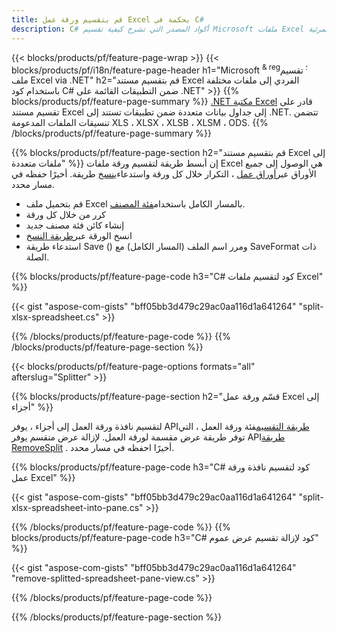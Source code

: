 ```yaml
---
title: قم بتقسيم ورقة عمل Excel بحكمة في C#
description: C# أكواد المصدر التي تشرح كيفية تقسيم Microsoft ملفات Excel إلى ملفات متعددة في تطبيقات المرئية C#.NET
---
```

{{< blocks/products/pf/feature-page-wrap >}}
{{< blocks/products/pf/i18n/feature-page-header h1="Microsoft <sup> & reg؛ </sup> تقسيم ملف Excel via .NET" h2="قم بتقسيم مستند Excel الفردي إلى ملفات مختلفة باستخدام كود C# ضمن التطبيقات القائمة على .NET" >}}
{{% blocks/products/pf/feature-page-summary %}}
[.NET مكتبة Excel](/cells/ar/net/) قادر على تقسيم مستند Excel إلى جداول بيانات متعددة ضمن تطبيقات تستند إلى .NET. تتضمن تنسيقات الملفات المدعومة XLS ، XLSX ، XLSB ، XLSM ، ODS.
{{% /blocks/products/pf/feature-page-summary %}}

{{% blocks/products/pf/feature-page-section h2="قم بتقسيم مستند Excel إلى ملفات متعددة" %}}
 إن أبسط طريقة لتقسيم ورقة ملفات Excel هي الوصول إلى جميع الأوراق عبر[أوراق عمل](https://reference.aspose.com/cells/net/aspose.cells/workbook/properties/worksheets) ، التكرار خلال كل ورقة واستدعاء[ينسخ](https://reference.aspose.com/cells/net/aspose.cells/worksheet/methods/copy) طريقة. أخيرًا حفظه في مسار محدد.

 + قم بتحميل ملف Excel بالمسار الكامل باستخدام[فئة المصنف](https://reference.aspose.com/cells/net/aspose.cells/workbook).
+ كرر من خلال كل ورقة
+ إنشاء كائن فئة مصنف جديد
 + انسخ الورقة عبر[طريقة النسخ](https://reference.aspose.com/cells/net/aspose.cells/worksheet/methods/copy)
+ استدعاء طريقة Save () ومرر اسم الملف (المسار الكامل) مع SaveFormat ذات الصلة.

{{% blocks/products/pf/feature-page-code h3="C# كود لتقسيم ملفات Excel" %}}

{{< gist "aspose-com-gists" "bff05bb3d479c29ac0aa116d1a641264" "split-xlsx-spreadsheet.cs" >}}

{{% /blocks/products/pf/feature-page-code %}}
{{% /blocks/products/pf/feature-page-section %}}

{{< blocks/products/pf/feature-page-options formats="all" afterslug="Splitter" >}}

{{% blocks/products/pf/feature-page-section h2="قسّم ورقة عمل Excel إلى أجزاء" %}}

 لتقسيم نافذة ورقة العمل إلى أجزاء ، يوفر API[طريقة التقسيم](https://reference.aspose.com/cells/net/aspose.cells/worksheet/methods/split)فئة ورقة العمل ، التي توفر طريقة عرض مقسمة لورقة العمل. لإزالة عرض منقسم يوفر API[طريقة RemoveSplit](https://reference.aspose.com/cells/net/aspose.cells/worksheet/methods/removesplit) . أخيرًا احفظه في مسار محدد.

{{% blocks/products/pf/feature-page-code h3="C# كود لتقسيم نافذة ورقة عمل Excel" %}}

{{< gist "aspose-com-gists" "bff05bb3d479c29ac0aa116d1a641264" "split-xlsx-spreadsheet-into-pane.cs" >}}

{{% /blocks/products/pf/feature-page-code %}}
{{% blocks/products/pf/feature-page-code h3="C# كود لإزالة تقسيم عرض عموم" %}}

{{< gist "aspose-com-gists" "bff05bb3d479c29ac0aa116d1a641264" "remove-splitted-spreadsheet-pane-view.cs" >}}

{{% /blocks/products/pf/feature-page-code %}}

{{% /blocks/products/pf/feature-page-section %}}
